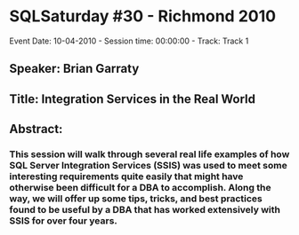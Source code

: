 # SQLSaturday #30 - Richmond 2010
Event Date: 10-04-2010 - Session time: 00:00:00 - Track: Track 1
## Speaker: Brian Garraty
## Title: Integration Services in the Real World
## Abstract:
### This session will walk through several real life examples of how SQL Server Integration Services (SSIS) was used to meet some interesting requirements quite easily that might have otherwise been difficult for a DBA to accomplish.  Along the way, we will offer up some tips, tricks, and best practices found to be useful by a DBA that has worked extensively with SSIS for over four years. 
